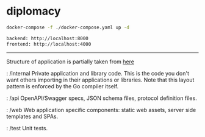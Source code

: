 # diplomacy

```bash
docker-compose -f ./docker-compose.yaml up -d

backend: http://localhost:8000
frontend: http://localhost:4000

```

---

Structure of application is partially taken from
[here](https://github.com/golang-standards/project-layout)

: /internal Private application and library code. This is the code you don't
want others importing in their applications or libraries. Note that this layout
pattern is enforced by the Go compiler itself.

: /api OpenAPI/Swagger specs, JSON schema files, protocol definition files.

: /web Web application specific components: static web assets, server side
templates and SPAs.

: /test Unit tests.
